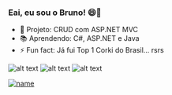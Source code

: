 ### Eai, eu sou o Bruno!  😄👋

- 🔭 Projeto: CRUD com ASP.NET MVC
- 📚 Aprendendo: C#, ASP.NET e Java
- ⚡ Fun fact: Já fui Top 1 Corki do Brasil... rsrs

![alt text][logoC#] ![alt text][logo.NET] ![alt text][logoJava]

[![name](https://img.shields.io/badge/LinkedIn-0077B5?style=for-the-badge&logo=linkedin&logoColor=white)](https://www.linkedin.com/in/brunopeternella/)

[logoC#]: https://img.shields.io/badge/C%23-239120?style=for-the-badge&logo=c-sharp&logoColor=white
[logo.NET]: https://img.shields.io/badge/.NET-512BD4?style=for-the-badge&logo=dotnet&logoColor=white
[logoJava]: https://img.shields.io/badge/Java-ED8B00?style=for-the-badge&logo=java&logoColor=white

<!--
**bruno-pt/bruno-pt** is a ✨ _special_ ✨ repository because its `README.md` (this file) appears on your GitHub profile.

Here are some ideas to get you started:

- 🔭 I’m currently working on ...
- 🌱 I’m currently learning ...
- 👯 I’m looking to collaborate on ...
- 🤔 I’m looking for help with ...
- 💬 Ask me about ...
- 📫 How to reach me: ...
- 😄 Pronouns: ...
- ⚡ Fun fact: ...
-->
